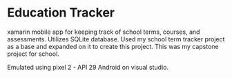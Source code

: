 # Education Tracker
 xamarin mobile app for keeping track of school terms, courses, and assessments. Utilizes SQLite database. Used my school term tracker project as a base and expanded on it to create this project. This was my capstone project for school.

Emulated using pixel 2 - API 29 Android on visual studio.
